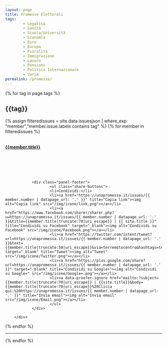 ```yaml
---
layout: page
title: Promesse Elettorali
tags:
        - Legalità
        - Sanità
        - Scuola/Università
        - Economia
        - Euro
        - Europa
        - Fiscalità
        - Immigrazione
        - Lavoro
        - Pensioni
        - Politica Internazionale
        - Varie
permalink: /promessa/
---
```


{% for tag in page.tags %}
<div class="row">

<h2>{{tag}}</h2>

{% assign filteredissues = site.data.issuesjson | where_exp: "member","member.issue.labels contains tag" %}
{% for member in filteredissues %}
<div class="col-md-4 col-xs-12">
        <div class="panel panel-default">
                <div class="panel-body" style="min-height:120px;max-height:120px;overflow-y:hidden;">
                        <a href="{{site.url}}/promessa/{{member.number}}">
                        <h4>{{member.title}}</h4>
                        </a>
                </div>

                <div class="panel-footer">
                        <ul class="share-buttons">
                        <li>Condividi:</li>
                        <li><a href="https://unapromessa.it/issues/{{ member.number | datapage_url: '.' }}" title="Copia link"><img alt="Copia link" src="/img/icone/link.png"></a></li>
                        <li><a href="https://www.facebook.com/sharer/sharer.php?u=https://unapromessa.it/issues/{{ member.number | datapage_url: '.' }}&title={{member.title|truncate:70|uri_escape}} | {{ site.title }}" title="Condividi su Facebook" target="_blank"><img alt="Condividi su Facebook" src="/img/icone/Facebook.png"></a></li>
                        <li><a href="https://twitter.com/intent/tweet?url=https://unapromessa.it/issues/{{ member.number | datapage_url: '.' }}&text={{member.title|truncate:50|uri_escape}}&via=terremotocentro&hashtags=terremotocentroitalia" target="_blank" title="Tweet"><img alt="Tweet" src="/img/icone/Twitter.png"></a></li>
                        <li><a href="https://plus.google.com/share?url=https://unapromessa.it/issues/{{ member.number | datapage_url: '.' }}" target="_blank" title="Condividi su Google+"><img alt="Condividi su Google+" src="/img/icone/Google+.png"></a></li>
                        <li><a data-proofer-ignore href="mailto:?subject={{member.title|truncate:70|uri_escape}} | {{site.title}}&body={{member.title|truncate:70|uri_escape}}%20Clicca qui:%20https://unapromessa.it/issues/{{ member.number | datapage_url: '.' }}" title="Invia email"><img alt="Invia email" src="/img/icone/Email.png"></a></li>
                        </ul>
                </div>

        </div>
</div>
{% endfor %}

</div>
<hr class="col-md-12"/>
{% endfor %}


